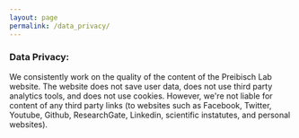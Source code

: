 ```yaml
---
layout: page
permalink: /data_privacy/
---
```


### Data Privacy: 

We consistently work on the quality of the content of the Preibisch Lab website. The website does not save user data, does not use third party analytics tools, and does not use cookies.
However, we're not liable for content of any third party links (to websites such as Facebook, Twitter, Youtube, Github, ResearchGate, Linkedin, scientific instatutes, and personal websites).

 